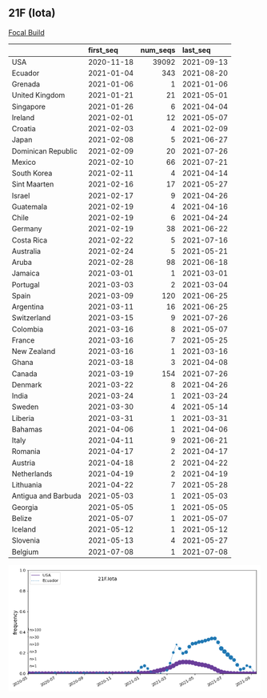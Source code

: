 

## 21F (Iota)
[Focal Build](https://nextstrain.org/groups/neherlab/ncov/21F.Iota?c=gt-S_484)

|                     | first_seq   |   num_seqs | last_seq   |
|:--------------------|:------------|-----------:|:-----------|
| USA                 | 2020-11-18  |      39092 | 2021-09-13 |
| Ecuador             | 2021-01-04  |        343 | 2021-08-20 |
| Grenada             | 2021-01-06  |          1 | 2021-01-06 |
| United Kingdom      | 2021-01-21  |         21 | 2021-05-01 |
| Singapore           | 2021-01-26  |          6 | 2021-04-04 |
| Ireland             | 2021-02-01  |         12 | 2021-05-07 |
| Croatia             | 2021-02-03  |          4 | 2021-02-09 |
| Japan               | 2021-02-08  |          5 | 2021-06-27 |
| Dominican Republic  | 2021-02-09  |         20 | 2021-07-26 |
| Mexico              | 2021-02-10  |         66 | 2021-07-21 |
| South Korea         | 2021-02-11  |          4 | 2021-04-14 |
| Sint Maarten        | 2021-02-16  |         17 | 2021-05-27 |
| Israel              | 2021-02-17  |          9 | 2021-04-26 |
| Guatemala           | 2021-02-19  |          4 | 2021-04-16 |
| Chile               | 2021-02-19  |          6 | 2021-04-24 |
| Germany             | 2021-02-19  |         38 | 2021-06-22 |
| Costa Rica          | 2021-02-22  |          5 | 2021-07-16 |
| Australia           | 2021-02-24  |          5 | 2021-05-21 |
| Aruba               | 2021-02-28  |         98 | 2021-06-18 |
| Jamaica             | 2021-03-01  |          1 | 2021-03-01 |
| Portugal            | 2021-03-03  |          2 | 2021-03-04 |
| Spain               | 2021-03-09  |        120 | 2021-06-25 |
| Argentina           | 2021-03-11  |         16 | 2021-06-25 |
| Switzerland         | 2021-03-15  |          9 | 2021-07-26 |
| Colombia            | 2021-03-16  |          8 | 2021-05-07 |
| France              | 2021-03-16  |          7 | 2021-05-25 |
| New Zealand         | 2021-03-16  |          1 | 2021-03-16 |
| Ghana               | 2021-03-18  |          3 | 2021-04-08 |
| Canada              | 2021-03-19  |        154 | 2021-07-26 |
| Denmark             | 2021-03-22  |          8 | 2021-04-26 |
| India               | 2021-03-24  |          1 | 2021-03-24 |
| Sweden              | 2021-03-30  |          4 | 2021-05-14 |
| Liberia             | 2021-03-31  |          1 | 2021-03-31 |
| Bahamas             | 2021-04-06  |          1 | 2021-04-06 |
| Italy               | 2021-04-11  |          9 | 2021-06-21 |
| Romania             | 2021-04-17  |          2 | 2021-04-17 |
| Austria             | 2021-04-18  |          2 | 2021-04-22 |
| Netherlands         | 2021-04-19  |          2 | 2021-04-19 |
| Lithuania           | 2021-04-22  |          7 | 2021-05-28 |
| Antigua and Barbuda | 2021-05-03  |          1 | 2021-05-03 |
| Georgia             | 2021-05-05  |          1 | 2021-05-05 |
| Belize              | 2021-05-07  |          1 | 2021-05-07 |
| Iceland             | 2021-05-12  |          1 | 2021-05-12 |
| Slovenia            | 2021-05-13  |          4 | 2021-05-27 |
| Belgium             | 2021-07-08  |          1 | 2021-07-08 |

![Overall trends 21F.Iota](/overall_trends_figures/overall_trends_21F.Iota.png)